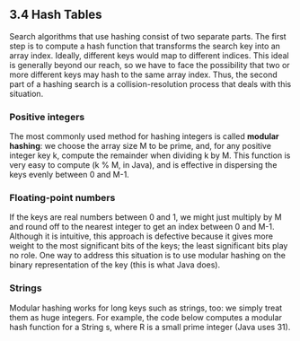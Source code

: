 
## 3.4 Hash Tables

Search algorithms that use hashing consist of two separate parts. The first step is to compute a hash function that transforms the search key into an array index. Ideally, different keys would map to different indices. This ideal is generally beyond our reach, so we have to face the possibility that two or more different keys may hash to the same array index. Thus, the second part of a hashing search is a collision-resolution process that deals with this situation.

### Positive integers
The most commonly used method for hashing integers is called **modular hashing**: we choose the array size M to be prime, and, for any positive integer key k, compute the remainder when dividing k by M. This function is very easy to compute (k % M, in Java), and is effective in dispersing the keys evenly between 0 and M-1.

### Floating-point numbers
If the keys are real numbers between 0 and 1, we might just multiply by M and round off to the nearest integer to get an index between 0 and M-1. Although it is intuitive, this approach is defective because it gives more weight to the most significant bits of the keys; the least significant bits play no role. One way to address this situation is to use modular hashing on the binary representation of the key (this is what Java does).

### Strings
Modular hashing works for long keys such as strings, too: we simply treat them as huge integers. For example, the code below computes a modular hash function for a String s, where R is a small prime integer (Java uses 31).

